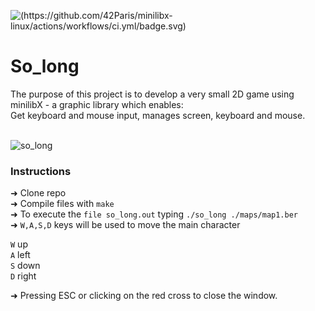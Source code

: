 ![(https://github.com/42Paris/minilibx-linux/actions/workflows/ci.yml/badge.svg)](https://img.shields.io/badge/norminette-100%25-green)

# So_long

The purpose of this project is to develop a very small 2D game using minilibX - a graphic library which enables: <br>
Get keyboard and mouse input, manages screen, keyboard and mouse. <br>
<br>

![so_long](https://github.com/carlarfranca/so_long/blob/07894cb2cadcc50a3aec9d3913a42301dded02b1/mae_so_long.gif)

### Instructions

  ➜ Clone repo <br>
  ➜ Compile files with ```make```<br>
  ➜ To execute the ```file so_long.out```  typing ```./so_long ./maps/map1.ber ``` <br>
  ➜ ```W,A,S,D``` keys will be used to move the main character <br>

  ``` W ``` up <br>
  ``` A ``` left <br>
  ``` S ``` down <br>
  ``` D ``` right <br>
        
  ➜ Pressing ESC or clicking on the red cross to close the window. <br>
